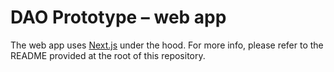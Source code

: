 # DAO Prototype – web app

The web app uses [Next.js](https://nextjs.org/) under the hood. For more info, please refer to the README provided at the root of this repository.
